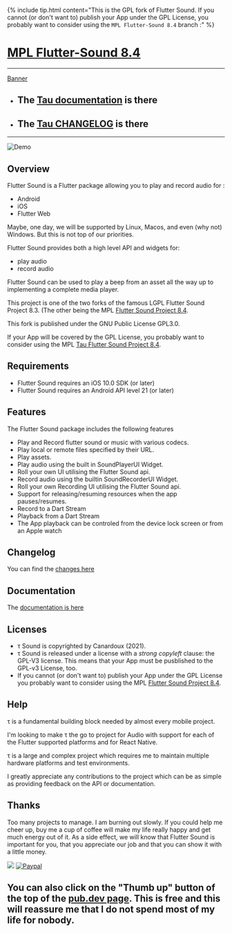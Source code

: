 
{% include tip.html content="This is the GPL fork of Flutter Sound. If you cannot (or don't want to) publish your App under the GPL License, you probably want to consider using
the `MPL Flutter-Sound 8.4` branch :" %}
# [MPL Flutter-Sound 8.4](https://pub.dev/packages/flutter_sound)

-------------------------------------------------------------------------------------

[Banner](https://tau.canardoux.xyz/images/banner5.png)


- ## The [Tau documentation](https://tau10.canardoux.xyz/readme.html) is there
- ## The [Tau CHANGELOG](https://tau10.canardoux.xyz/changelog.html) is there

-----------------------------------------------------------------------------------------------------------------------------------

![Demo](https://user-images.githubusercontent.com/27461460/77531555-77c9ec00-6ed6-11ea-9813-320f943b08cc.gif)

## Overview

Flutter Sound is a Flutter package allowing you to play and record audio for :
- Android
- iOS
- Flutter Web

Maybe, one day, we will be supported by Linux, Macos, and even (why not) Windows. But this is not top of our priorities.

Flutter Sound provides both a high level API and widgets for:

* play audio
* record audio

Flutter Sound can be used to play a beep from an asset all the way up to implementing a complete media player.


This project is one of the two forks of the famous LGPL Flutter Sound Project 8.3. (The other being the MPL [Flutter Sound Project 8.4](https://pub.dev/packages/flutter_sound).

This fork is published under the GNU Public License GPL3.0. 

If your App will be covered by the GPL License,
you probably want to consider using the MPL [Tau Flutter Sound Project 8.4](https://pub.dev/packages/tau_sound).

## Requirements

- Flutter Sound requires an iOS 10.0 SDK (or later)
- Flutter Sound requires an Android API level 21 (or later)

## Features

The Flutter Sound package includes the following features

- Play and Record flutter sound or music with various codecs.
- Play local or remote files specified by their URL.
- Play assets.
- Play audio using the built in SoundPlayerUI Widget.
- Roll your own UI utilising the Flutter Sound api.
- Record audio using the builtin SoundRecorderUI Widget.
- Roll your own Recording UI utilising the Flutter Sound api.
- Support for releasing/resuming resources when the app pauses/resumes.
- Record to a Dart Stream
- Playback from a Dart Stream
- The App playback can be controled from the device lock screen or from an Apple watch

## Changelog

You can find the [changes here](https://tau10.canardoux.xyz/changelog.html)


## Documentation

The [documentation is here](https://tau10.canardoux.xyz/readme.html)

## Licenses

- τ Sound is copyrighted by Canardoux (2021).
- τ Sound is released under a license with a *strong copyleft* clause: the GPL-V3 license. This means that your App must be pusblished to the GPL-v3 License, too.
- If you cannot (or don't want to) publish your App under the GPL License you probably want to consider using the MPL [Flutter Sound Project 8.4](https://pub.dev/packages/flutter_sound).

## Help

&tau; is a fundamental building block needed by almost every mobile project.

I'm looking to make &tau; the go to project for Audio with support for each of the Flutter supported platforms and for React Native.

&tau; is a large and complex project which requires me to maintain multiple hardware platforms and test environments.

I greatly appreciate any contributions to the project which can be as simple as providing feedback on the API or documentation.


## Thanks

Too many projects to manage. I am burning out slowly. If you could help me cheer up, buy me a cup of coffee will make my life really happy and get much energy out of it. As a side effect, we will know that Flutter Sound is important for you, that you appreciate our job and that you can show it with a little money.

<a href="https://www.buymeacoffee.com/larpoux"><img src="https://img.buymeacoffee.com/button-api/?text=Buy me a coffee&emoji=💛&slug=larpoux&button_colour=5F7FFF&font_colour=ffffff&font_family=Cookie&outline_colour=000000&coffee_colour=FFDD00"></a>
[![Paypal](https://www.paypalobjects.com/webstatic/mktg/Logo/pp-logo-100px.png)](https://paypal.me/thetauproject?locale.x=fr_FR)

## You can also click on the "Thumb up" button of the top of the [pub.dev page](https://pub.dev/packages/flutter_sound). This is free and this will reassure me that **I do not spend most of my life for nobody**.


